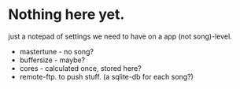 # Nothing here yet.
just a notepad of settings we need to have on a app (not song)-level.

* mastertune - no song?
* buffersize - maybe?
* cores - calculated once, stored here?
* remote-ftp. to push stuff. (a sqlite-db for each song?)


